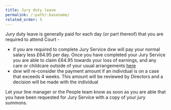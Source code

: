 ```yaml
---
title: Jury duty leave
permalink: /:path/:basename/
related_order: 5
---
```


Jury duty leave is generally paid for each day (or part thereof) that you are
required to attend Court -

- if you are required to complete Jury Service dxw will pay your normal salary
  less £64.95 per day. Once you have completed your Jury Service you are able to
  claim £64.95 towards your loss of earnings, and any care or childcare outside
  of your usual arrangements
  [here](https://assets.publishing.service.gov.uk/government/uploads/system/uploads/attachment_data/file/687809/certificate-of-loss-eng.pdf)
- dxw will re-consider the payment amount if an individual is on a case that
  exceeds 4 weeks. This amount will be reviewed by Directors and a decision will
  be made with the individual

Let your line manager or the People team know as soon as you are able that you have
been requested for Jury Service with a copy of your jury summons.
